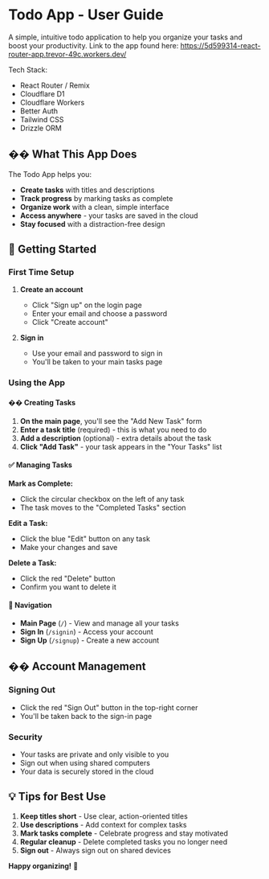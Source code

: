 # Todo App - User Guide

A simple, intuitive todo application to help you organize your tasks and boost your productivity. Link to the app found here: https://5d599314-react-router-app.trevor-49c.workers.dev/

Tech Stack:
- React Router / Remix
- Cloudflare D1
- Cloudflare Workers
- Better Auth
- Tailwind CSS
- Drizzle ORM

## �� What This App Does

The Todo App helps you:
- **Create tasks** with titles and descriptions
- **Track progress** by marking tasks as complete
- **Organize work** with a clean, simple interface
- **Access anywhere** - your tasks are saved in the cloud
- **Stay focused** with a distraction-free design

## 🚀 Getting Started

### First Time Setup

1. **Create an account**
   - Click "Sign up" on the login page
   - Enter your email and choose a password
   - Click "Create account"

2. **Sign in**
   - Use your email and password to sign in
   - You'll be taken to your main tasks page

### Using the App

#### �� Creating Tasks

1. **On the main page**, you'll see the "Add New Task" form
2. **Enter a task title** (required) - this is what you need to do
3. **Add a description** (optional) - extra details about the task
4. **Click "Add Task"** - your task appears in the "Your Tasks" list

#### ✅ Managing Tasks

**Mark as Complete:**
- Click the circular checkbox on the left of any task
- The task moves to the "Completed Tasks" section

**Edit a Task:**
- Click the blue "Edit" button on any task
- Make your changes and save

**Delete a Task:**
- Click the red "Delete" button
- Confirm you want to delete it

#### 📱 Navigation

- **Main Page** (`/`) - View and manage all your tasks
- **Sign In** (`/signin`) - Access your account
- **Sign Up** (`/signup`) - Create a new account

## �� Account Management

### Signing Out
- Click the red "Sign Out" button in the top-right corner
- You'll be taken back to the sign-in page

### Security
- Your tasks are private and only visible to you
- Sign out when using shared computers
- Your data is securely stored in the cloud

## 💡 Tips for Best Use

1. **Keep titles short** - Use clear, action-oriented titles
2. **Use descriptions** - Add context for complex tasks
3. **Mark tasks complete** - Celebrate progress and stay motivated
4. **Regular cleanup** - Delete completed tasks you no longer need
5. **Sign out** - Always sign out on shared devices

**Happy organizing!** 🎉